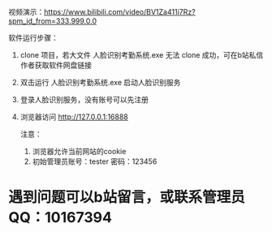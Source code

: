 视频演示：https://www.bilibili.com/video/BV1Za411i7Rz?spm_id_from=333.999.0.0

软件运行步骤：

1. clone 项目，若大文件 人脸识别考勤系统.exe 无法 clone 成功，可在b站私信作者获取软件网盘链接

2. 双击运行 人脸识别考勤系统.exe 启动人脸识别服务

3. 登录人脸识别服务，没有账号可以先注册

4. 浏览器访问 http://127.0.0.1:16888

   注意：
   1. 浏览器允许当前网站的cookie
   2. 初始管理员账号：tester 密码：123456

# 遇到问题可以b站留言，或联系管理员QQ：10167394
